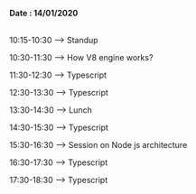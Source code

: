 <b>Date  : 14/01/2020 </b>
<br>
<br>

<p>10:15-10:30 -->    Standup 

10:30-11:30 -->  How V8 engine works?

11:30-12:30 -->   Typescript

12:30-13:30 -->  Typescript

13:30-14:30 -->  Lunch

14:30-15:30 -->  Typescript

15:30-16:30 --> Session on Node js architecture

16:30-17:30 -->  Typescript

17:30-18:30 -->  Typescript </p>








